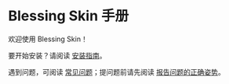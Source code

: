 # Blessing Skin 手册

欢迎使用 Blessing Skin！

要开始安装？请阅读 [安装指南](/setup.md)。

遇到问题，可阅读 [常见问题](/faq.md)；提问题前请先阅读 [报告问题的正确姿势](/report.md)。
